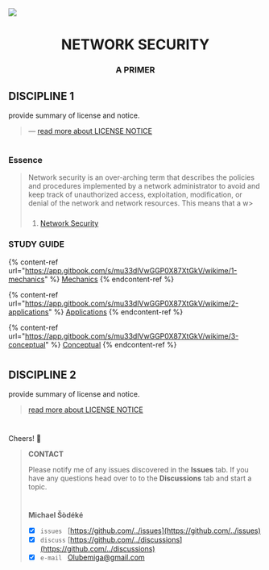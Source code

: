 <!--
[ file: README.md ] =======================================================================

[ description     ] -----------------------------------------------------------------------

	text file containing blah..

[ explanation     ] -----------------------------------------------------------------------

	the purpose of this text file is to blah..
-->

<!--banner: [1920 x 620]-->
<img src="https://www.littlesun365.com/assets/uploads/1920x620/2018030709120852305.jpg"/>
<h1 align="center"> NETWORK SECURITY </h1>
<h3 align="center"> A PRIMER </h2>

<!--discipline-1-->
## DISCIPLINE 1
provide summary of license and notice.
> — [read more about LICENSE NOTICE](WIKIME/0-license-notice/README.md)
#

### Essence

> Network security is an over-arching term that describes the policies and procedures implemented by a network administrator to avoid and keep track of unauthorized access, exploitation, modification, or denial of the network and network resources. This means that a w>
>
> ###
>
> 1. [Network Security](https://www.techopedia.com/definition/24783/network-security)

### STUDY GUIDE
<!--mechanics-->

{% content-ref url="https://app.gitbook.com/s/mu33dlVwGGP0X87XtGkV/wikime/1-mechanics" %}
[Mechanics](WIKIME/1-mechanics.md)
{% endcontent-ref %}

<!--applications-->
{% content-ref url="https://app.gitbook.com/s/mu33dlVwGGP0X87XtGkV/wikime/2-applications" %}
[Applications](WIKIME/2-applications.md)
{% endcontent-ref %}

<!--concpetual-->
{% content-ref url="https://app.gitbook.com/s/mu33dlVwGGP0X87XtGkV/wikime/3-conceptual" %}
[Conceptual](WIKIME/3-conceptual.md)
{% endcontent-ref %}

#

<!--discipline-2-->
## DISCIPLINE 2
provide summary of license and notice.
> [read more about LICENSE NOTICE](WIKIME/0-license-notice/README.md)
#

<!--contact-->
Cheers! 👋
> **CONTACT**
>
> Please notify me of any issues discovered in the **Issues** tab. If you have any questions head over to
> to the **Discussions** tab and start a topic.
> #
> **Michael Šòdéké**
> - [X] `issues ` [https://github.com/../issues](https://github.com/../issues)
> - [X] `discuss` [https://github.com/../discussions](https://github.com/../discussions)
> - [X] `e-mail ` Olubemiga@gmail.com
